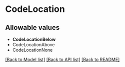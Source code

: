 # CodeLocation

## Allowable values
* **CodeLocationBelow**
* CodeLocationAbove
* CodeLocationNone

[[Back to Model list]](../README.md#documentation-for-models) [[Back to API list]](../README.md#documentation-for-api-endpoints) [[Back to README]](../README.md)
